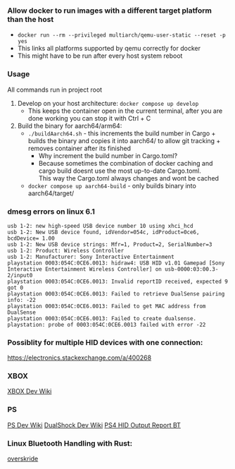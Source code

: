 ### Allow docker to run images with a different target platform than the host
- `docker run --rm --privileged multiarch/qemu-user-static --reset -p yes`
- This links all platforms supported by qemu correctly for docker
- This might have to be run after every host system reboot

### Usage
All commands run in project root

1. Develop on your host architecture: `docker compose up develop`
    - This keeps the container open in the current terminal, after you are done working you can stop it with Ctrl + C
2. Build the binary for aarch64/arm64: 
   - `./buildAarch64.sh` - this increments the build number in Cargo + builds the binary and copies it into aarch64/ to allow git tracking + removes container after its finished
      - Why increment the build number in Cargo.toml?  
      - Because sometimes the combination of docker caching and cargo build doesnt use the most up-to-date Cargo.toml. <br>
      This way the Cargo.toml always changes and wont be cached
   - `docker compose up aarch64-build` - only builds binary into aarch64/target/

### dmesg errors on linux 6.1
```
usb 1-2: new high-speed USB device number 10 using xhci_hcd
usb 1-2: New USB device found, idVendor=054c, idProduct=0ce6, bcdDevice= 1.00
usb 1-2: New USB device strings: Mfr=1, Product=2, SerialNumber=3
usb 1-2: Product: Wireless Controller
usb 1-2: Manufacturer: Sony Interactive Entertainment
playstation 0003:054C:0CE6.0013: hidraw4: USB HID v1.01 Gamepad [Sony Interactive Entertainment Wireless Controller] on usb-0000:03:00.3-2/input0
playstation 0003:054C:0CE6.0013: Invalid reportID received, expected 9 got 0
playstation 0003:054C:0CE6.0013: Failed to retrieve DualSense pairing info: -22
playstation 0003:054C:0CE6.0013: Failed to get MAC address from DualSense
playstation 0003:054C:0CE6.0013: Failed to create dualsense.
playstation: probe of 0003:054C:0CE6.0013 failed with error -22
```

### Possiblity for multiple HID devices with one connection:
https://electronics.stackexchange.com/a/400268

### XBOX
[XBOX Dev Wiki](https://xboxdevwiki.net/Xbox_Input_Devices#Standard_Gamepads)

### PS
[PS Dev Wiki](https://www.psdevwiki.com/)
[DualShock Dev Wiki](https://www.psdevwiki.com/ps4/DualShock_4)
[PS4 HID Output Report BT](https://www.psdevwiki.com/ps4/DS4-BT#HID_OUTPUT_reports)

### Linux Bluetooth Handling with Rust:
[overskride](https://github.com/kaii-lb/overskride)

